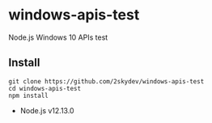 # windows-apis-test
Node.js Windows 10 APIs test

## Install

```
git clone https://github.com/2skydev/windows-apis-test
cd windows-apis-test
npm install
```

- Node.js v12.13.0
